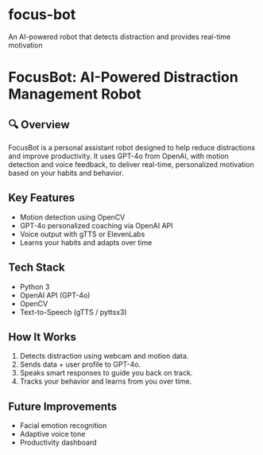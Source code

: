 # focus-bot
An AI-powered robot that detects distraction and provides real-time motivation

# FocusBot: AI-Powered Distraction Management Robot 

## 🔍 Overview
FocusBot is a personal assistant robot designed to help reduce distractions and improve productivity. It uses GPT-4o from OpenAI, with motion detection and voice feedback, to deliver real-time, personalized motivation based on your habits and behavior.

##  Key Features
- Motion detection using OpenCV
- GPT-4o personalized coaching via OpenAI API
- Voice output with gTTS or ElevenLabs
- Learns your habits and adapts over time

##  Tech Stack
- Python 3
- OpenAI API (GPT-4o)
- OpenCV
- Text-to-Speech (gTTS / pyttsx3)



##  How It Works
1. Detects distraction using webcam and motion data.
2. Sends data + user profile to GPT-4o.
3. Speaks smart responses to guide you back on track.
4. Tracks your behavior and learns from you over time.

##  Future Improvements
- Facial emotion recognition
- Adaptive voice tone
- Productivity dashboard
